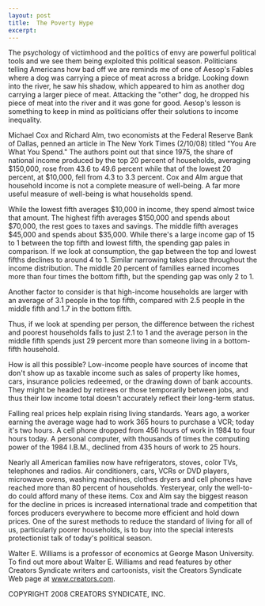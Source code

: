 ```yaml
---
layout: post
title:  The Poverty Hype
excerpt:
---
```


The psychology of victimhood and the politics of envy are powerful political tools and we see them being exploited this political season. Politicians telling Americans how bad off we are reminds me of one of Aesop's Fables where a dog was carrying a piece of meat across a bridge. Looking down into the river, he saw his shadow, which appeared to him as another dog carrying a larger piece of meat. Attacking the "other" dog, he dropped his piece of meat into the river and it was gone for good. Aesop's lesson is something to keep in mind as politicians offer their solutions to income inequality.

Michael Cox and Richard Alm, two economists at the Federal Reserve Bank of Dallas, penned an article in The New York Times (2/10/08) titled "You Are What You Spend." The authors point out that since 1975, the share of national income produced by the top 20 percent of households, averaging $150,000, rose from 43.6 to 49.6 percent while that of the lowest 20 percent, at $10,000, fell from 4.3 to 3.3 percent. Cox and Alm argue that household income is not a complete measure of well-being. A far more useful measure of well-being is what households spend.

While the lowest fifth averages $10,000 in income, they spend almost twice that amount. The highest fifth averages $150,000 and spends about $70,000, the rest goes to taxes and savings. The middle fifth averages $45,000 and spends about $35,000. While there's a large income gap of 15 to 1 between the top fifth and lowest fifth, the spending gap pales in comparison. If we look at consumption, the gap between the top and lowest fifths declines to around 4 to 1. Similar narrowing takes place throughout the income distribution. The middle 20 percent of families earned incomes more than four times the bottom fifth, but the spending gap was only 2 to 1.

Another factor to consider is that high-income households are larger with an average of 3.1 people in the top fifth, compared with 2.5 people in the middle fifth and 1.7 in the bottom fifth.

 Thus, if we look at spending per person, the difference between the richest and poorest households falls to just 2.1 to 1 and the average person in the middle fifth spends just 29 percent more than someone living in a bottom-fifth household.

How is all this possible? Low-income people have sources of income that don't show up as taxable income such as sales of property like homes, cars, insurance policies redeemed, or the drawing down of bank accounts. They might be headed by retirees or those temporarily between jobs, and thus their low income total doesn't accurately reflect their long-term status.

Falling real prices help explain rising living standards. Years ago, a worker earning the average wage had to work 365 hours to purchase a VCR; today it's two hours. A cell phone dropped from 456 hours of work in 1984 to four hours today. A personal computer, with thousands of times the computing power of the 1984 I.B.M., declined from 435 hours of work to 25 hours.

Nearly all American families now have refrigerators, stoves, color TVs, telephones and radios. Air conditioners, cars, VCRs or DVD players, microwave ovens, washing machines, clothes dryers and cell phones have reached more than 80 percent of households. Yesteryear, only the well-to-do could afford many of these items. Cox and Alm say the biggest reason for the decline in prices is increased international trade and competition that forces producers everywhere to become more efficient and hold down prices. One of the surest methods to reduce the standard of living for all of us, particularly poorer households, is to buy into the special interests protectionist talk of today's political season.

Walter E. Williams is a professor of economics at George Mason University. To find out more about Walter E. Williams and read features by other Creators Syndicate writers and cartoonists, visit the Creators Syndicate Web page at www.creators.com.

COPYRIGHT 2008 CREATORS SYNDICATE, INC.
